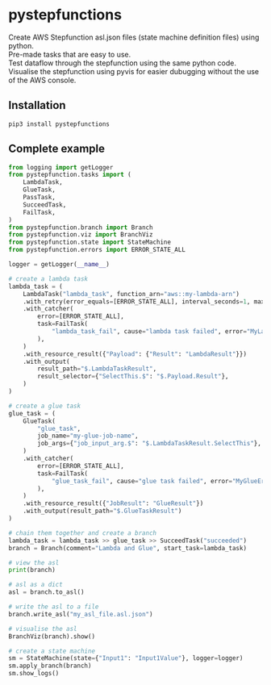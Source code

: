 # pystepfunctions

Create AWS Stepfunction asl.json files (state machine definition files) using python.  
Pre-made tasks that are easy to use.  
Test dataflow through the stepfunction using the same python code.  
Visualise the stepfunction using pyvis for easier dubugging without the use of the AWS console.  

## Installation
```
pip3 install pystepfunctions
```

## Complete example
```python
from logging import getLogger
from pystepfunction.tasks import (
    LambdaTask,
    GlueTask,
    PassTask,
    SucceedTask,
    FailTask,
)
from pystepfunction.branch import Branch
from pystepfunction.viz import BranchViz
from pystepfunction.state import StateMachine
from pystepfunction.errors import ERROR_STATE_ALL

logger = getLogger(__name__)

# create a lambda task
lambda_task = (
    LambdaTask("lambda_task", function_arn="aws::my-lambda-arn")
    .with_retry(error_equals=[ERROR_STATE_ALL], interval_seconds=1, max_attempts=3)
    .with_catcher(
        error=[ERROR_STATE_ALL],
        task=FailTask(
            "lambda_task_fail", cause="lambda task failed", error="MyLambdaError"
        ),
    )
    .with_resource_result({"Payload": {"Result": "LambdaResult"}})
    .with_output(
        result_path="$.LambdaTaskResult",
        result_selector={"SelectThis.$": "$.Payload.Result"},
    )
)

# create a glue task
glue_task = (
    GlueTask(
        "glue_task",
        job_name="my-glue-job-name",
        job_args={"job_input_arg.$": "$.LambdaTaskResult.SelectThis"},
    )
    .with_catcher(
        error=[ERROR_STATE_ALL],
        task=FailTask(
            "glue_task_fail", cause="glue task failed", error="MyGlueError"
        ),
    )
    .with_resource_result({"JobResult": "GlueResult"})
    .with_output(result_path="$.GlueTaskResult")
)

# chain them together and create a branch
lambda_task = lambda_task >> glue_task >> SucceedTask("succeeded")
branch = Branch(comment="Lambda and Glue", start_task=lambda_task)

# view the asl
print(branch)

# asl as a dict
asl = branch.to_asl()

# write the asl to a file
branch.write_asl("my_asl_file.asl.json")

# visualise the asl
BranchViz(branch).show()

# create a state machine
sm = StateMachine(state={"Input1": "Input1Value"}, logger=logger)
sm.apply_branch(branch)
sm.show_logs()
```
